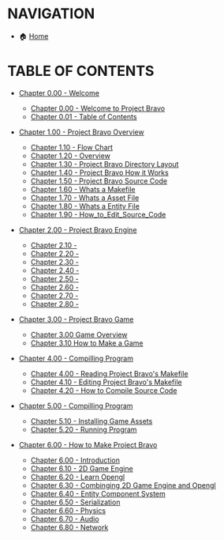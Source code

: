 # NAVIGATION
- 🏠 [Home](../../../README.md)

# TABLE OF CONTENTS
- [Chapter 0.00 - Welcome]()
    - [Chapter 0.00 - Welcome to Project Bravo](../docs_Chapter_0.00_Welcome/doc_Chapter_0.00_Welcome_to_Project_Bravo.md)
    - [Chapter 0.01 - Table of Contents](../docs_Chapter_0.00_Welcome/doc_Chapter_0.01_Table_of_Contents.md)

- [Chapter 1.00 - Project Bravo Overview](../docs_Chapter_1.00_Project_Bravo_Overview)
    - [Chapter 1.10 - Flow Chart](../docs_Chapter_1.00_Project_Bravo_Overview/doc_Chapter_1.10_Project_Flow_Chart.md)
    - [Chapter 1.20 - Overview](../docs_Chapter_1.00_Project_Bravo_Overview/doc_Chapter_1.20_Overview.md)
    - [Chapter 1.30 - Project Bravo Directory Layout](../docs_Chapter_1.00_Project_Bravo_Overview/doc_Chapter_1.30_Project_Bravo_Directory_Layout.md)
    - [Chapter 1.40 - Project Bravo How it Works](../docs_Chapter_1.00_Project_Bravo_Overview/doc_Chapter_1.40_Project_Bravo_How_it_Works.md)
    - [Chapter 1.50 - Project Bravo Source Code](../docs_Chapter_1.00_Project_Bravo_Overview/doc_Chapter_1.50_Project_Bravo_Source_Code.md)
    - [Chapter 1.60 - Whats a Makefile](../docs_Chapter_1.00_Project_Bravo_Overview/doc_Chapter_1.60_Whats_a_makefile.md)
    - [Chapter 1.70 - Whats a Asset File](../docs_Chapter_1.00_Project_Bravo_Overview/doc_Chapter_1.70_Whats_a_asset_file.md)
    - [Chapter 1.80 - Whats a Entity File](../docs_Chapter_1.00_Project_Bravo_Overview/doc_Chapter_1.80_Whats_a_entity_file.md)
    - [Chapter 1.90 - How_to_Edit_Source_Code](../docs_Chapter_1.00_Project_Bravo_Overview/doc_Chapter_1.90_How_to_Edit_Source_Code.md)


- [Chapter 2.00 - Project Bravo Engine](../manual/docs_Chapter_2.00_Engine)
    - [Chapter 2.10 - ]()
    - [Chapter 2.20 - ]()
    - [Chapter 2.30 - ]()
    - [Chapter 2.40 - ]()
    - [Chapter 2.50 - ]()
    - [Chapter 2.60 - ]()
    - [Chapter 2.70 - ]()
    - [Chapter 2.80 - ]()


- [Chapter 3.00 - Project Bravo Game](../manual/docs_Chapter_2.00_Engine)
    - [Chapter 3.00 Game Overview]()
    - [Chapter 3.10 How to Make a Game]()


- [Chapter 4.00 - Compilling Program](../manual/docs_Chapter_2.00_Engine)
    - [Chapter 4.00 - Reading Project Bravo's Makefile]()
    - [Chapter 4.10 - Editing Project Bravo's Makefile]()
    - [Chapter 4.20 - How to Compile Source Code]()


- [Chapter 5.00 - Compilling Program](../manual/docs_Chapter_2.00_Engine)
    - [Chapter 5.10 - Installing Game Assets]()
    - [Chapter 5.20 - Running Program]()


- [Chapter 6.00 - How to Make Project Bravo](../manual/docs_Chapter_0.00_HowToMakeProjectBravo)
    - [Chapter 6.00 - Introduction](../manual/docs_Chapter_0.00_HowToMakeProjectBravo/doc_Chapter_0.01_Introduction.md)
    - [Chapter 6.10 - 2D Game Engine](../manual/docs_Chapter_0.00_HowToMakeProjectBravo/doc_Chapter_0.10_2D_Game_Engine.md)
    - [Chapter 6.20 - Learn Opengl](../manual/docs_Chapter_0.00_HowToMakeProjectBravo/doc_Chapter_0.20_Learn_Opengl.md)
    - [Chapter 6.30 - Combinging 2D Game Engine and Opengl](../manual/docs_Chapter_0.00_HowToMakeProjectBravo/doc_Chapter_0.30_Combine_2D_Game_Engine_and_Opengl.md)
    - [Chapter 6.40 - Entity Component System](../manual/docs_Chapter_0.00_HowToMakeProjectBravo/doc_Chapter_0.40_Entity_Component_System.md)
    - [Chapter 6.50 - Serialization](../manual/docs_Chapter_0.00_HowToMakeProjectBravo/doc_Chapter_0.50_Serialization.md)
    - [Chapter 6.60 - Physics](../manual/docs_Chapter_0.00_HowToMakeProjectBravo/doc_Chapter_0.60_Physics.md)
    - [Chapter 6.70 - Audio](../manual/docs_Chapter_0.00_HowToMakeProjectBravo/doc_Chapter_0.70_Audio.md)
    - [Chapter 6.80 - Network](../manual/docs_Chapter_0.00_HowToMakeProjectBravo/doc_Chapter_0.80_Network.md)